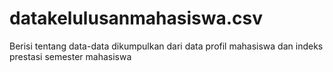 # datakelulusanmahasiswa.csv
Berisi tentang data-data dikumpulkan dari data profil mahasiswa dan indeks prestasi semester mahasiswa
